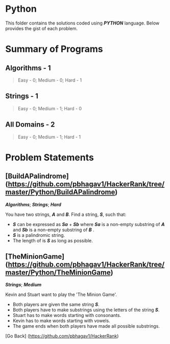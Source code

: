 # Python
This folder contains the solutions coded using **_PYTHON_** language. Below provides the gist of each problem.

# Summary of Programs
## Algorithms - 1
  > Easy - 0; Medium - 0; Hard - 1 

## Strings - 1
  > Easy - 0; Medium - 1; Hard - 0 

## All Domains - 2
  > Easy - 0; Medium - 1; Hard - 1 

# Problem Statements

## [BuildAPalindrome] (https://github.com/pbhagav1/HackerRank/tree/master/Python/BuildAPalindrome)
**_Algorithms_**; **_Strings_**; **_Hard_**

You have two strings, **_A_** and **_B_**. Find a string, **_S_**, such that:

  - **_S_** can be expressed as **_Sa_** + **_Sb_** where **_Sa_** is a non-empty substring of **_A_** and **_Sb_** is a non-empty substring of **_B_** .
  - **_S_** is a palindromic string.
  - The length of is **_S_** as long as possible.

## [TheMinionGame] (https://github.com/pbhagav1/HackerRank/tree/master/Python/TheMinionGame)
**_Strings_**; **_Medium_**

Kevin and Stuart want to play the 'The Minion Game'.
  - Both players are given the same string **_S_**.
  - Both players have to make substrings using the letters of the string **_S_**.
  - Stuart has to make words starting with consonants.
  - Kevin has to make words starting with vowels.
  - The game ends when both players have made all possible substrings.



[Go Back] (https://github.com/pbhagav1/HackerRank)